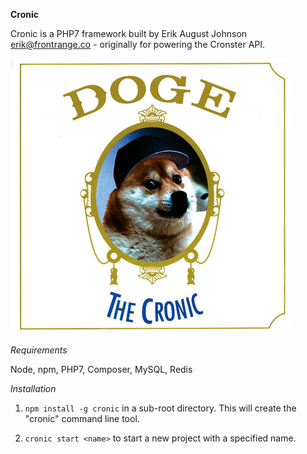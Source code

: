 **Cronic**

Cronic is a PHP7 framework built by Erik August Johnson <erik@frontrange.co> - originally for powering the Cronster API.

![Cronic](https://github.com/ErikAugust/cronic/blob/master/cronic.jpg)

*Requirements*

Node, npm, PHP7, Composer, MySQL, Redis

*Installation*

1. ```npm install -g cronic``` in a sub-root directory. This will create the "cronic" command line tool.
 
2. ```cronic start <name>``` to start a new project with a specified name.
